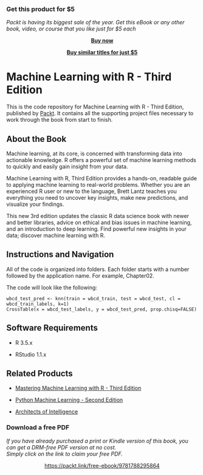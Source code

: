 
### Get this product for $5

<i>Packt is having its biggest sale of the year. Get this eBook or any other book, video, or course that you like just for $5 each</i>


<b><p align='center'>[Buy now](https://packt.link/9781788295864)</p></b>


<b><p align='center'>[Buy similar titles for just $5](https://subscription.packtpub.com/search)</p></b>


# Machine Learning with R - Third Edition
This is the code repository for Machine Learning with R - Third Edition, published by [Packt](https://www.packtpub.com/?utm_source=github). It contains all the supporting project files necessary to work through the book from start to finish.

## About the Book
Machine learning, at its core, is concerned with transforming data into actionable knowledge. R offers a powerful set of machine learning methods to quickly and easily gain insight from your data.

Machine Learning with R, Third Edition provides a hands-on, readable guide to applying machine learning to real-world problems. Whether you are an experienced R user or new to the language, Brett Lantz teaches you everything you need to uncover key insights, make new predictions, and visualize your findings.

This new 3rd edition updates the classic R data science book with newer and better libraries, advice on ethical and bias issues in machine learning, and an introduction to deep learning. Find powerful new insights in your data; discover machine learning with R.

## Instructions and Navigation
All of the code is organized into folders. Each folder starts with a number followed by the application name. For example, Chapter02.

The code will look like the following:
```
wbcd_test_pred <- knn(train = wbcd_train, test = wbcd_test, cl = wbcd_train_labels, k=1)
CrossTable(x = wbcd_test_labels, y = wbcd_test_pred, prop.chisq=FALSE)
```

## Software Requirements

* R 3.5.x

* RStudio 1.1.x

## Related Products

* [Mastering Machine Learning with R - Third Edition](https://prod.packtpub.com/in/big-data-and-business-intelligence/mastering-machine-learning-r-third-edition?utm_source=github&utm_medium=repository&utm_campaign=9781789618006)

* [Python Machine Learning - Second Edition](https://prod.packtpub.com/in/big-data-and-business-intelligence/python-machine-learning-second-edition?utm_source=github&utm_medium=repository&utm_campaign=9781787125933)

* [Architects of Intelligence](https://prod.packtpub.com/in/big-data-and-business-intelligence/architects-intelligence?utm_source=github&utm_medium=repository&utm_campaign=9781789954531)
### Download a free PDF

 <i>If you have already purchased a print or Kindle version of this book, you can get a DRM-free PDF version at no cost.<br>Simply click on the link to claim your free PDF.</i>
<p align="center"> <a href="https://packt.link/free-ebook/9781788295864">https://packt.link/free-ebook/9781788295864 </a> </p>